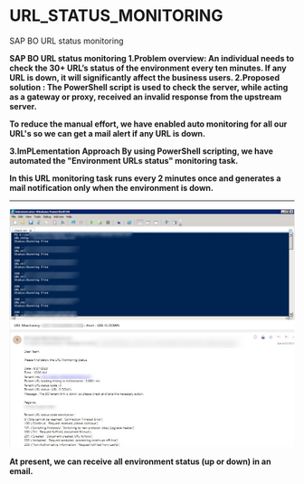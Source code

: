 # URL_STATUS_MONITORING
SAP BO URL status monitoring

<b>**SAP BO URL status monitoring**<b>
1.Problem overview:
  An individual needs to check the 30+ URL’s status of the environment every ten minutes.
  If any URL is down, it will significantly affect the business users.
2.Proposed solution :
  The PowerShell script is used to check the server, while acting as a gateway or proxy, received an invalid response from the upstream server.

  To reduce the manual effort, we have enabled auto monitoring for all our URL's so we can get a mail alert if any URL is down. 

3.ImPLementation Approach 
  By using PowerShell scripting, we have automated the "Environment URLs status" monitoring task.

  In this URL monitoring task runs every 2 minutes once and generates a mail notification only when the environment is down.
<hr>

<img src="URL_Status.jpg" alt="URL_Status"/>

<img src="Status_Mail.jpg" alt="Status_Mail"/>

At present, we can receive all environment status (up or down) in an email.
